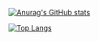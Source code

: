 
[![Anurag's GitHub stats](https://github-readme-stats.vercel.app/api?username=supark0206&show_icons=true&theme=tokyonight)](https://github.com/supark0206/github-readme-stats)

[![Top Langs](https://github-readme-stats.vercel.app/api/top-langs/?username=supark0206&show_icons=true&theme=tokyonight)](https://github.com/supark0206)
